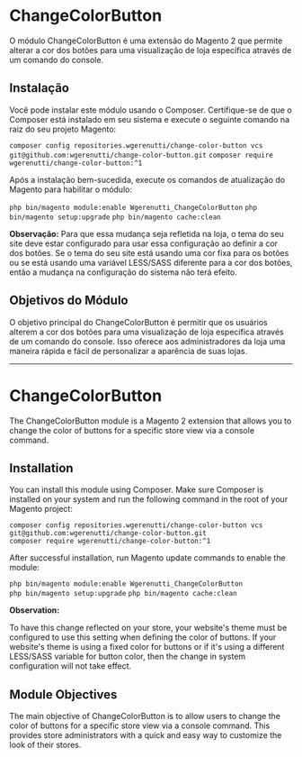 
# ChangeColorButton

O módulo ChangeColorButton é uma extensão do Magento 2 que permite alterar a cor dos botões para uma visualização de loja específica através de um comando do console.

## Instalação

Você pode instalar este módulo usando o Composer. Certifique-se de que o Composer está instalado em seu sistema e execute o seguinte comando na raiz do seu projeto Magento:

`composer config repositories.wgerenutti/change-color-button vcs git@github.com:wgerenutti/change-color-button.git` 
`composer require wgerenutti/change-color-button:^1`

Após a instalação bem-sucedida, execute os comandos de atualização do Magento para habilitar o módulo:

`php bin/magento module:enable Wgerenutti_ChangeColorButton`
`php bin/magento setup:upgrade` 
`php bin/magento cache:clean`

**Observação:**
Para que essa mudança seja refletida na loja, o tema do seu site deve estar configurado para usar essa configuração ao definir a cor dos botões.
Se o tema do seu site está usando uma cor fixa para os botões ou se está usando uma variável LESS/SASS diferente para a cor dos botões, então a mudança na configuração do sistema não terá efeito.

## Objetivos do Módulo

O objetivo principal do ChangeColorButton é permitir que os usuários alterem a cor dos botões para uma visualização de loja específica através de um comando do console. Isso oferece aos administradores da loja uma maneira rápida e fácil de personalizar a aparência de suas lojas.

----------

# ChangeColorButton

The ChangeColorButton module is a Magento 2 extension that allows you to change the color of buttons for a specific store view via a console command.

## Installation

You can install this module using Composer. Make sure Composer is installed on your system and run the following command in the root of your Magento project:

`composer config repositories.wgerenutti/change-color-button vcs git@github.com:wgerenutti/change-color-button.git`  
`composer require wgerenutti/change-color-button:^1`

After successful installation, run Magento update commands to enable the module:

`php bin/magento module:enable Wgerenutti_ChangeColorButton`  
`php bin/magento setup:upgrade` 
`php bin/magento cache:clean`

**Observation:**
  
To have this change reflected on your store, your website's theme must be configured to use this setting when defining the color of buttons. 
If your website's theme is using a fixed color for buttons or if it's using a different LESS/SASS variable for button color, then the change in system configuration will not take effect.

## Module Objectives

The main objective of ChangeColorButton is to allow users to change the color of buttons for a specific store view via a console command. This provides store administrators with a quick and easy way to customize the look of their stores.